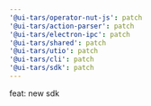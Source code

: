 ```yaml
---
'@ui-tars/operator-nut-js': patch
'@ui-tars/action-parser': patch
'@ui-tars/electron-ipc': patch
'@ui-tars/shared': patch
'@ui-tars/utio': patch
'@ui-tars/cli': patch
'@ui-tars/sdk': patch
---
```


feat: new sdk
